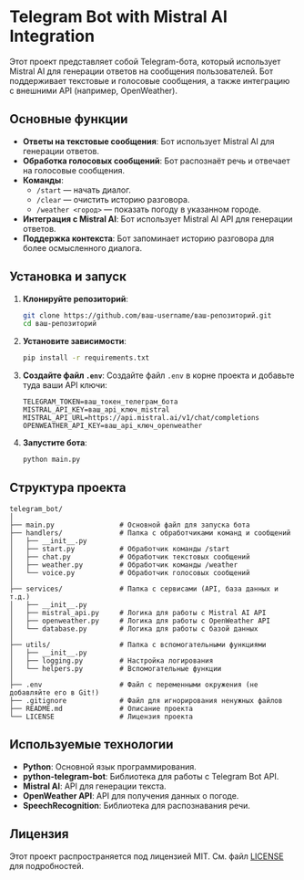 # Telegram Bot with Mistral AI Integration

Этот проект представляет собой Telegram-бота, который использует Mistral AI для генерации ответов на сообщения пользователей. Бот поддерживает текстовые и голосовые сообщения, а также интеграцию с внешними API (например, OpenWeather).

## Основные функции

- **Ответы на текстовые сообщения**: Бот использует Mistral AI для генерации ответов.
- **Обработка голосовых сообщений**: Бот распознаёт речь и отвечает на голосовые сообщения.
- **Команды**:
  - `/start` — начать диалог.
  - `/clear` — очистить историю разговора.
  - `/weather <город>` — показать погоду в указанном городе.
- **Интеграция с Mistral AI**: Бот использует Mistral AI API для генерации ответов.
- **Поддержка контекста**: Бот запоминает историю разговора для более осмысленного диалога.

## Установка и запуск

1. **Клонируйте репозиторий**:
   ```bash
   git clone https://github.com/ваш-username/ваш-репозиторий.git
   cd ваш-репозиторий
   ```

2. **Установите зависимости**:
   ```bash
   pip install -r requirements.txt
   ```

3. **Создайте файл `.env`**:
   Создайте файл `.env` в корне проекта и добавьте туда ваши API ключи:
   ```plaintext
   TELEGRAM_TOKEN=ваш_токен_телеграм_бота
   MISTRAL_API_KEY=ваш_api_ключ_mistral
   MISTRAL_API_URL=https://api.mistral.ai/v1/chat/completions
   OPENWEATHER_API_KEY=ваш_api_ключ_openweather
   ```

4. **Запустите бота**:
   ```bash
   python main.py
   ```

## Структура проекта

```
telegram_bot/
│
├── main.py                # Основной файл для запуска бота
├── handlers/              # Папка с обработчиками команд и сообщений
│   ├── __init__.py
│   ├── start.py           # Обработчик команды /start
│   ├── chat.py            # Обработчик текстовых сообщений
│   ├── weather.py         # Обработчик команды /weather
│   └── voice.py           # Обработчик голосовых сообщений
│
├── services/              # Папка с сервисами (API, база данных и т.д.)
│   ├── __init__.py
│   ├── mistral_api.py     # Логика для работы с Mistral AI API
│   ├── openweather.py     # Логика для работы с OpenWeather API
│   └── database.py        # Логика для работы с базой данных
│
├── utils/                 # Папка с вспомогательными функциями
│   ├── __init__.py
│   ├── logging.py         # Настройка логирования
│   └── helpers.py         # Вспомогательные функции
│
├── .env                   # Файл с переменными окружения (не добавляйте его в Git!)
├── .gitignore             # Файл для игнорирования ненужных файлов
├── README.md              # Описание проекта
└── LICENSE                # Лицензия проекта
```

## Используемые технологии

- **Python**: Основной язык программирования.
- **python-telegram-bot**: Библиотека для работы с Telegram Bot API.
- **Mistral AI**: API для генерации текста.
- **OpenWeather API**: API для получения данных о погоде.
- **SpeechRecognition**: Библиотека для распознавания речи.

## Лицензия

Этот проект распространяется под лицензией MIT. См. файл [LICENSE](LICENSE) для подробностей.
